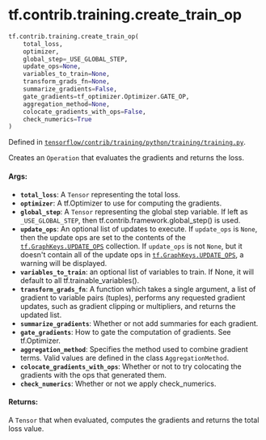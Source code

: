 <div itemscope itemtype="http://developers.google.com/ReferenceObject">
<meta itemprop="name" content="tf.contrib.training.create_train_op" />
<meta itemprop="path" content="Stable" />
</div>

# tf.contrib.training.create_train_op

``` python
tf.contrib.training.create_train_op(
    total_loss,
    optimizer,
    global_step=_USE_GLOBAL_STEP,
    update_ops=None,
    variables_to_train=None,
    transform_grads_fn=None,
    summarize_gradients=False,
    gate_gradients=tf_optimizer.Optimizer.GATE_OP,
    aggregation_method=None,
    colocate_gradients_with_ops=False,
    check_numerics=True
)
```



Defined in [`tensorflow/contrib/training/python/training/training.py`](https://www.tensorflow.org/code/tensorflow/contrib/training/python/training/training.py).

Creates an `Operation` that evaluates the gradients and returns the loss.

#### Args:

* <b>`total_loss`</b>: A `Tensor` representing the total loss.
* <b>`optimizer`</b>: A tf.Optimizer to use for computing the gradients.
* <b>`global_step`</b>: A `Tensor` representing the global step variable. If left as
    `_USE_GLOBAL_STEP`, then tf.contrib.framework.global_step() is used.
* <b>`update_ops`</b>: An optional list of updates to execute. If `update_ops` is
    `None`, then the update ops are set to the contents of the
    <a href="../../../tf/GraphKeys.md#UPDATE_OPS"><code>tf.GraphKeys.UPDATE_OPS</code></a> collection. If `update_ops` is not `None`, but
    it doesn't contain all of the update ops in <a href="../../../tf/GraphKeys.md#UPDATE_OPS"><code>tf.GraphKeys.UPDATE_OPS</code></a>,
    a warning will be displayed.
* <b>`variables_to_train`</b>: an optional list of variables to train. If None, it will
    default to all tf.trainable_variables().
* <b>`transform_grads_fn`</b>: A function which takes a single argument, a list of
    gradient to variable pairs (tuples), performs any requested gradient
    updates, such as gradient clipping or multipliers, and returns the updated
    list.
* <b>`summarize_gradients`</b>: Whether or not add summaries for each gradient.
* <b>`gate_gradients`</b>: How to gate the computation of gradients. See tf.Optimizer.
* <b>`aggregation_method`</b>: Specifies the method used to combine gradient terms.
    Valid values are defined in the class `AggregationMethod`.
* <b>`colocate_gradients_with_ops`</b>: Whether or not to try colocating the gradients
    with the ops that generated them.
* <b>`check_numerics`</b>: Whether or not we apply check_numerics.


#### Returns:

A `Tensor` that when evaluated, computes the gradients and returns the total
  loss value.